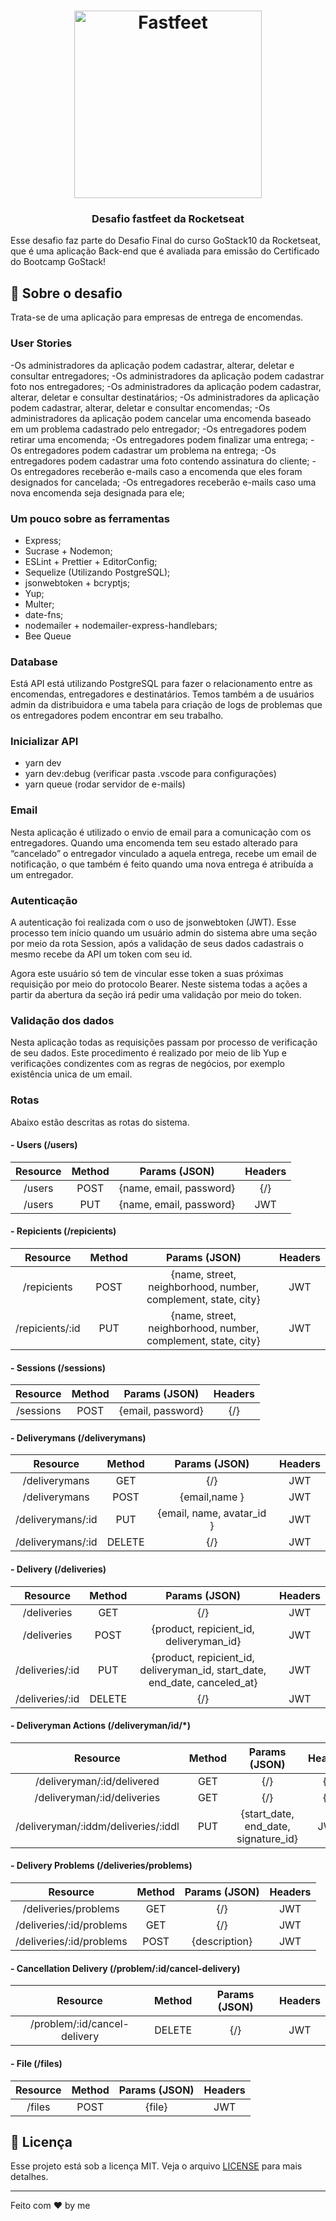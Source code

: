 <h1 align="center">
  <img alt="Fastfeet" title="Fastfeet" src="https://github.com/Rocketseat/bootcamp-gostack-desafio-02/blob/master/.github/logo.png" width="300px" />
</h1>

<h3 align="center">
  Desafio fastfeet da Rocketseat
</h3>

<p>Esse desafio faz parte do Desafio Final do curso GoStack10 da Rocketseat, que é uma aplicação Back-end que é avaliada para emissão do Certificado do Bootcamp GoStack!</p>

## :rocket: Sobre o desafio

Trata-se de uma aplicação para empresas de entrega de encomendas.

### **User Stories**

-Os administradores da aplicação podem cadastrar, alterar, deletar e consultar entregadores;
-Os administradores da aplicação podem cadastrar foto nos entregadores;
-Os administradores da aplicação podem cadastrar, alterar, deletar e consultar destinatários;
-Os administradores da aplicação podem cadastrar, alterar, deletar e consultar encomendas;
-Os administradores da aplicação podem cancelar uma encomenda baseado em um problema cadastrado pelo entregador;
-Os entregadores podem retirar uma encomenda;
-Os entregadores podem finalizar uma entrega;
-Os entregadores podem cadastrar um problema na entrega;
-Os entregadores podem cadastrar uma foto contendo assinatura do cliente;
-Os entregadores receberão e-mails caso a encomenda que eles foram designados for cancelada;
-Os entregadores receberão e-mails caso uma nova encomenda seja designada para ele;

### **Um pouco sobre as ferramentas**

- Express;
- Sucrase + Nodemon;
- ESLint + Prettier + EditorConfig;
- Sequelize (Utilizando PostgreSQL);
- jsonwebtoken + bcryptjs;
- Yup;
- Multer;
- date-fns;
- nodemailer + nodemailer-express-handlebars;
- Bee Queue

### **Database**

Está API está utilizando PostgreSQL para fazer o relacionamento entre as encomendas, entregadores e destinatários. Temos também a de usuários admin da distribuidora e uma tabela para criação de logs de problemas que os entregadores podem encontrar em seu trabalho.

### **Inicializar API**

- yarn dev
- yarn dev:debug (verificar pasta .vscode para configurações)
- yarn queue (rodar servidor de e-mails)

### **Email**

Nesta aplicação é utilizado o envio de email para a comunicação com os entregadores. Quando uma encomenda tem seu estado alterado para “cancelado” o entregador vinculado a aquela entrega, recebe um email de notificação, o que também é feito quando uma nova entrega é atribuída a um entregador.

### **Autenticação**

A autenticação foi realizada com o uso de jsonwebtoken (JWT). Esse processo tem início quando um usuário admin do sistema abre uma seção por meio da rota Session, após a validação de seus dados cadastrais o mesmo recebe da API um token com seu id.

Agora este usuário só tem de vincular esse token a suas próximas requisição por meio do protocolo Bearer. Neste sistema todas a ações a partir da abertura da seção irá pedir uma validação por meio do token.

### **Validação dos dados**

Nesta aplicação todas as requisições passam por processo de verificação de seu dados. Este procedimento é realizado por meio de lib Yup e verificações condizentes com as regras de negócios, por exemplo existência unica de um email.

### **Rotas**

Abaixo estão descritas as rotas do sistema.

#### - Users (/users)

| Resource | Method |      Params (JSON)      | Headers |
| :------: | :----: | :---------------------: | :-----: |
|  /users  |  POST  | {name, email, password} |   {/}   |
|  /users  |  PUT   | {name, email, password} |   JWT   |

#### - Repicients (/repicients)

|    Resource     | Method |                         Params (JSON)                         | Headers |
| :-------------: | :----: | :-----------------------------------------------------------: | :-----: |
|   /repicients   |  POST  | {name, street, neighborhood, number, complement, state, city} |   JWT   |
| /repicients/:id |  PUT   | {name, street, neighborhood, number, complement, state, city} |   JWT   |

#### - Sessions (/sessions)

| Resource  | Method |   Params (JSON)   | Headers |
| :-------: | :----: | :---------------: | :-----: |
| /sessions |  POST  | {email, password} |   {/}   |

#### - Deliverymans (/deliverymans)

|     Resource      | Method |       Params (JSON)       | Headers |
| :---------------: | :----: | :-----------------------: | :-----: |
|   /deliverymans   |  GET   |            {/}            |   JWT   |
|   /deliverymans   |  POST  |       {email,name }       |   JWT   |
| /deliverymans/:id |  PUT   | {email, name, avatar_id } |   JWT   |
| /deliverymans/:id | DELETE |            {/}            |   JWT   |

#### - Delivery (/deliveries)

|    Resource     | Method |                               Params (JSON)                                | Headers |
| :-------------: | :----: | :------------------------------------------------------------------------: | :-----: |
|   /deliveries   |  GET   |                                    {/}                                     |   JWT   |
|   /deliveries   |  POST  |                  {product, repicient_id, deliveryman_id}                   |   JWT   |
| /deliveries/:id |  PUT   | {product, repicient_id, deliveryman_id, start_date, end_date, canceled_at} |   JWT   |
| /deliveries/:id | DELETE |                                    {/}                                     |   JWT   |

#### - Deliveryman Actions (/deliveryman/id/\*)

|              Resource               | Method |            Params (JSON)             | Headers |
| :---------------------------------: | :----: | :----------------------------------: | :-----: |
|     /deliveryman/:id/delivered      |  GET   |                 {/}                  |   {/}   |
|     /deliveryman/:id/deliveries     |  GET   |                 {/}                  |   {/}   |
| /deliveryman/:iddm/deliveries/:iddl |  PUT   | {start_date, end_date, signature_id} |   JWT   |

#### - Delivery Problems (/deliveries/problems)

|         Resource         | Method | Params (JSON) | Headers |
| :----------------------: | :----: | :-----------: | :-----: |
|   /deliveries/problems   |  GET   |      {/}      |   JWT   |
| /deliveries/:id/problems |  GET   |      {/}      |   JWT   |
| /deliveries/:id/problems |  POST  | {description} |   JWT   |

#### - Cancellation Delivery (/problem/:id/cancel-delivery)

|           Resource           | Method | Params (JSON) | Headers |
| :--------------------------: | :----: | :-----------: | :-----: |
| /problem/:id/cancel-delivery | DELETE |      {/}      |   JWT   |

#### - File (/files)

| Resource | Method | Params (JSON) | Headers |
| :------: | :----: | :-----------: | :-----: |
|  /files  |  POST  |    {file}     |   JWT   |

## :memo: Licença

Esse projeto está sob a licença MIT. Veja o arquivo [LICENSE](LICENSE.md) para mais detalhes.

---

Feito com ♥ by me
